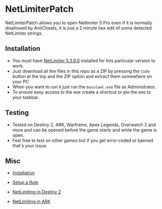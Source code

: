 # NetLimiterPatch

NetLimiterPatch allows you to open Netlimiter 5 Pro even if it is normally disallowed by AntiCheats, it is just a 2 minute hex edit of some detected NetLimiter strings. 

## Installation

- You must have [NetLimiter 5.3.6.0](https://download.netlimiter.com/nl/netlimiter-5.3.6.0.exe) installed for this particular version to work. 
- Just download all the files in this repo as a ZIP by pressing the `Code` button at the top and the ZIP option and extract them somewhere on your PC
- When you want to run it just run the `bosslawl.exe` file as Administrator.
- To ensure easy access to the exe create a shortcut or pin the exe to your taskbar.

## Testing

- Tested on Destiny 2, ARK, Warframe, Apex Legends, Overwatch 2 and more and can be opened before the game starts and while the game is open.
- Feel free to test on other games but if you get error coded or banned that's your issue.

## Misc 

- [Installation](https://youtu.be/9wT_g4skSWk?feature=shared)
- [Setup a Rule](https://youtu.be/2Jl0Jm7r0Cw?feature=shared)

- [NetLimiting in Destiny 2](https://docs.google.com/document/d/1OxmVPbNjV9DC_yqWF_vslnQE7K_KE46c-Tb4XVmApNU/edit?usp=sharing)
- [NetLimiting in ARK](https://www.youtube.com/watch?v=N8GE_wGtigw)